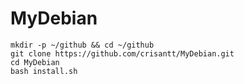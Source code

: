 # MyDebian

```
mkdir -p ~/github && cd ~/github
git clone https://github.com/crisantt/MyDebian.git
cd MyDebian
bash install.sh
```
